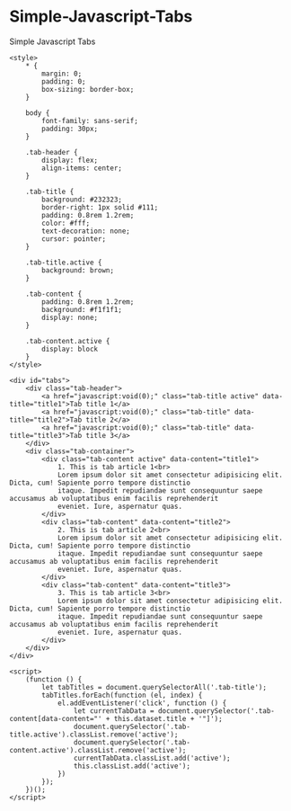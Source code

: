 # Simple-Javascript-Tabs
Simple Javascript Tabs


    <style>
        * {
            margin: 0;
            padding: 0;
            box-sizing: border-box;
        }

        body {
            font-family: sans-serif;
            padding: 30px;
        }

        .tab-header {
            display: flex;
            align-items: center;
        }

        .tab-title {
            background: #232323;
            border-right: 1px solid #111;
            padding: 0.8rem 1.2rem;
            color: #fff;
            text-decoration: none;
            cursor: pointer;
        }

        .tab-title.active {
            background: brown;
        }

        .tab-content {
            padding: 0.8rem 1.2rem;
            background: #f1f1f1;
            display: none;
        }

        .tab-content.active {
            display: block
        }
    </style>

    <div id="tabs">
        <div class="tab-header">
            <a href="javascript:void(0);" class="tab-title active" data-title="title1">Tab title 1</a>
            <a href="javascript:void(0);" class="tab-title" data-title="title2">Tab title 2</a>
            <a href="javascript:void(0);" class="tab-title" data-title="title3">Tab title 3</a>
        </div>
        <div class="tab-container">
            <div class="tab-content active" data-content="title1">
                1. This is tab article 1<br>
                Lorem ipsum dolor sit amet consectetur adipisicing elit. Dicta, cum! Sapiente porro tempore distinctio
                itaque. Impedit repudiandae sunt consequuntur saepe accusamus ab voluptatibus enim facilis reprehenderit
                eveniet. Iure, aspernatur quas.
            </div>
            <div class="tab-content" data-content="title2">
                2. This is tab article 2<br>
                Lorem ipsum dolor sit amet consectetur adipisicing elit. Dicta, cum! Sapiente porro tempore distinctio
                itaque. Impedit repudiandae sunt consequuntur saepe accusamus ab voluptatibus enim facilis reprehenderit
                eveniet. Iure, aspernatur quas.
            </div>
            <div class="tab-content" data-content="title3">
                3. This is tab article 3<br>
                Lorem ipsum dolor sit amet consectetur adipisicing elit. Dicta, cum! Sapiente porro tempore distinctio
                itaque. Impedit repudiandae sunt consequuntur saepe accusamus ab voluptatibus enim facilis reprehenderit
                eveniet. Iure, aspernatur quas.
            </div>
        </div>
    </div>
    
    <script>
        (function () {
            let tabTitles = document.querySelectorAll('.tab-title');
            tabTitles.forEach(function (el, index) {
                el.addEventListener('click', function () {
                    let currentTabData = document.querySelector('.tab-content[data-content="' + this.dataset.title + '"]');
                    document.querySelector('.tab-title.active').classList.remove('active');
                    document.querySelector('.tab-content.active').classList.remove('active');
                    currentTabData.classList.add('active');
                    this.classList.add('active');
                })
            });
        })();
    </script>
 
